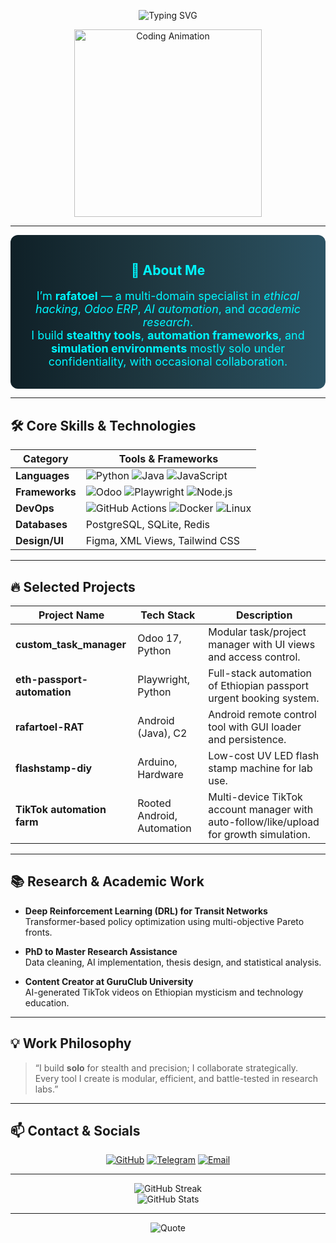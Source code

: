 <p align="center">
  <img src="https://readme-typing-svg.demolab.com?font=Fira+Code&weight=700&size=28&duration=3000&pause=800&color=00F7FF&background=0A0A0A&center=true&vCenter=true&width=650&lines=Hi,+I'm+Rafatoel!;Ethical+Hacker+%26+Odoo+Expert;AI+Researcher+%7C+Automation+Engineer" alt="Typing SVG" />
</p>

<p align="center">
  <img src="https://media.giphy.com/media/3o7aD2saalBwwftBIY/giphy.gif" width="300" alt="Coding Animation" />
</p>

---

<div align="center" style="background: linear-gradient(90deg, #0f2027, #203a43, #2c5364); padding: 15px; border-radius: 12px; color: #00f7ff;">
  <h2>🚀 About Me</h2>
  <p style="font-size: 18px;">
    I’m <strong>rafatoel</strong> — a multi-domain specialist in <em>ethical hacking</em>, <em>Odoo ERP</em>, <em>AI automation</em>, and <em>academic research</em>.
    <br />
    I build <strong>stealthy tools</strong>, <strong>automation frameworks</strong>, and <strong>simulation environments</strong> mostly solo under confidentiality, with occasional collaboration.
  </p>
</div>

---

## 🛠️ Core Skills & Technologies

| Category        | Tools & Frameworks                                                                                  |
|-----------------|---------------------------------------------------------------------------------------------------|
| **Languages**   | ![Python](https://img.shields.io/badge/-Python-3776AB?style=for-the-badge&logo=python) ![Java](https://img.shields.io/badge/-Java-007396?style=for-the-badge&logo=java) ![JavaScript](https://img.shields.io/badge/-JavaScript-F7DF1E?style=for-the-badge&logo=javascript) |
| **Frameworks**  | ![Odoo](https://img.shields.io/badge/-Odoo-7A3E92?style=for-the-badge&logo=odoo) ![Playwright](https://img.shields.io/badge/-Playwright-000000?style=for-the-badge&logo=microsoftedge) ![Node.js](https://img.shields.io/badge/-Node.js-339933?style=for-the-badge&logo=node.js) |
| **DevOps**      | ![GitHub Actions](https://img.shields.io/badge/-GitHub%20Actions-2088FF?style=for-the-badge&logo=githubactions) ![Docker](https://img.shields.io/badge/-Docker-2496ED?style=for-the-badge&logo=docker) ![Linux](https://img.shields.io/badge/-Linux-FCC624?style=for-the-badge&logo=linux) |
| **Databases**   | PostgreSQL, SQLite, Redis                                                                          |
| **Design/UI**   | Figma, XML Views, Tailwind CSS                                                                    |

---

## 🔥 Selected Projects

| Project Name              | Tech Stack                    | Description                                                                                   |
|---------------------------|-------------------------------|-----------------------------------------------------------------------------------------------|
| **custom_task_manager**   | Odoo 17, Python               | Modular task/project manager with UI views and access control.                                |
| **eth-passport-automation** | Playwright, Python            | Full-stack automation of Ethiopian passport urgent booking system.                            |
| **rafartoel-RAT**         | Android (Java), C2            | Android remote control tool with GUI loader and persistence.                                 |
| **flashstamp-diy**        | Arduino, Hardware             | Low-cost UV LED flash stamp machine for lab use.                                             |
| **TikTok automation farm**| Rooted Android, Automation    | Multi-device TikTok account manager with auto-follow/like/upload for growth simulation.      |

---

## 📚 Research & Academic Work

- **Deep Reinforcement Learning (DRL) for Transit Networks**  
  Transformer-based policy optimization using multi-objective Pareto fronts.

- **PhD to Master Research Assistance**  
  Data cleaning, AI implementation, thesis design, and statistical analysis.

- **Content Creator at GuruClub University**  
  AI-generated TikTok videos on Ethiopian mysticism and technology education.

---

## 💡 Work Philosophy

> “I build **solo** for stealth and precision; I collaborate strategically.  
> Every tool I create is modular, efficient, and battle-tested in research labs.”

---

## 📫 Contact & Socials

<p align="center">
  <a href="https://github.com/rafatoel" target="_blank"><img src="https://img.shields.io/badge/-GitHub-000000?style=for-the-badge&logo=github" alt="GitHub"/></a>
  <a href="https://t.me/yourhandle" target="_blank"><img src="https://img.shields.io/badge/-Telegram-0088cc?style=for-the-badge&logo=telegram" alt="Telegram"/></a>
  <a href="mailto:your.email@domain.com" target="_blank"><img src="https://img.shields.io/badge/-Email-D14836?style=for-the-badge&logo=gmail" alt="Email"/></a>
</p>

---

<p align="center">
  <img src="https://github-readme-streak-stats.herokuapp.com/?user=rafatoel&theme=dark&hide_border=true" alt="GitHub Streak" />
  <br/>
  <img src="https://github-readme-stats.vercel.app/api?username=rafatoel&show_icons=true&theme=radical&hide_border=true" alt="GitHub Stats" />
</p>

---

<p align="center">
  <img src="https://quotes-github-readme.vercel.app/api?type=horizontal&theme=dark&quote=Secure.+Automate.+Simulate.+Repeat." alt="Quote" />
</p>
